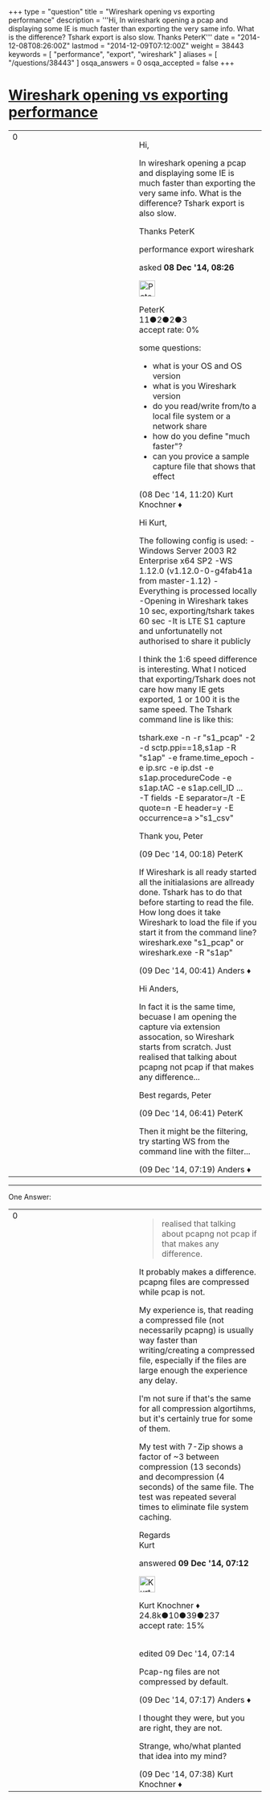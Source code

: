 +++
type = "question"
title = "Wireshark opening vs exporting performance"
description = '''Hi, In wireshark opening a pcap and displaying some IE is much faster than exporting the very same info.  What is the difference? Tshark export is also slow. Thanks PeterK'''
date = "2014-12-08T08:26:00Z"
lastmod = "2014-12-09T07:12:00Z"
weight = 38443
keywords = [ "performance", "export", "wireshark" ]
aliases = [ "/questions/38443" ]
osqa_answers = 0
osqa_accepted = false
+++

<div class="headNormal">

# [Wireshark opening vs exporting performance](/questions/38443/wireshark-opening-vs-exporting-performance)

</div>

<div id="main-body">

<div id="askform">

<table id="question-table" style="width:100%;"><colgroup><col style="width: 50%" /><col style="width: 50%" /></colgroup><tbody><tr class="odd"><td style="width: 30px; vertical-align: top"><div class="vote-buttons"><div id="post-38443-score" class="post-score" title="current number of votes">0</div><div id="favorite-count" class="favorite-count"></div></div></td><td><div id="item-right"><div class="question-body"><p>Hi,</p><p>In wireshark opening a pcap and displaying some IE is much faster than exporting the very same info. What is the difference? Tshark export is also slow.</p><p>Thanks PeterK</p></div><div id="question-tags" class="tags-container tags">performance export wireshark</div><div id="question-controls" class="post-controls"></div><div class="post-update-info-container"><div class="post-update-info post-update-info-user"><p>asked <strong>08 Dec '14, 08:26</strong></p><img src="https://secure.gravatar.com/avatar/d7a0b0243086b78ddd5ff6626e729976?s=32&amp;d=identicon&amp;r=g" class="gravatar" width="32" height="32" alt="PeterK&#39;s gravatar image" /><p>PeterK<br />
<span class="score" title="11 reputation points">11</span><span title="2 badges"><span class="badge1">●</span><span class="badgecount">2</span></span><span title="2 badges"><span class="silver">●</span><span class="badgecount">2</span></span><span title="3 badges"><span class="bronze">●</span><span class="badgecount">3</span></span><br />
<span class="accept_rate" title="Rate of the user&#39;s accepted answers">accept rate:</span> <span title="PeterK has no accepted answers">0%</span></p></div></div><div id="comments-container-38443" class="comments-container"><span id="38448"></span><div id="comment-38448" class="comment"><div id="post-38448-score" class="comment-score"></div><div class="comment-text"><p>some questions:</p><ul><li>what is your OS and OS version</li><li>what is you Wireshark version</li><li>do you read/write from/to a local file system or a network share</li><li>how do you define "much faster"?</li><li>can you provice a sample capture file that shows that effect</li></ul></div><div id="comment-38448-info" class="comment-info"><span class="comment-age">(08 Dec '14, 11:20)</span> Kurt Knochner ♦</div></div><span id="38462"></span><div id="comment-38462" class="comment"><div id="post-38462-score" class="comment-score"></div><div class="comment-text"><p>Hi Kurt,</p><p>The following config is used: -Windows Server 2003 R2 Enterprise x64 SP2 -WS 1.12.0 (v1.12.0-0-g4fab41a from master-1.12) -Everything is processed locally -Opening in Wireshark takes 10 sec, exporting/tshark takes 60 sec -It is LTE S1 capture and unfortunatelly not authorised to share it publicly</p><p>I think the 1:6 speed difference is interesting. What I noticed that exporting/Tshark does not care how many IE gets exported, 1 or 100 it is the same speed. The Tshark command line is like this:</p><p>tshark.exe -n -r "s1_pcap" -2 -d sctp.ppi==18,s1ap -R "s1ap" -e frame.time_epoch -e ip.src -e ip.dst -e s1ap.procedureCode -e s1ap.tAC -e s1ap.cell_ID ...<br />
-T fields -E separator=/t -E quote=n -E header=y -E occurrence=a &gt;"s1_csv"</p><p>Thank you, Peter</p></div><div id="comment-38462-info" class="comment-info"><span class="comment-age">(09 Dec '14, 00:18)</span> PeterK</div></div><span id="38464"></span><div id="comment-38464" class="comment"><div id="post-38464-score" class="comment-score"></div><div class="comment-text"><p>If Wireshark is all ready started all the initialasions are allready done. Tshark has to do that before starting to read the file. How long does it take Wireshark to load the file if you start it from the command line? wireshark.exe "s1_pcap" or wireshark.exe -R "s1ap"</p></div><div id="comment-38464-info" class="comment-info"><span class="comment-age">(09 Dec '14, 00:41)</span> Anders ♦</div></div><span id="38487"></span><div id="comment-38487" class="comment"><div id="post-38487-score" class="comment-score"></div><div class="comment-text"><p>Hi Anders,</p><p>In fact it is the same time, becuase I am opening the capture via extension assocation, so Wireshark starts from scratch. Just realised that talking about pcapng not pcap if that makes any difference...</p><p>Best regards, Peter</p></div><div id="comment-38487-info" class="comment-info"><span class="comment-age">(09 Dec '14, 06:41)</span> PeterK</div></div><span id="38492"></span><div id="comment-38492" class="comment"><div id="post-38492-score" class="comment-score"></div><div class="comment-text"><p>Then it might be the filtering, try starting WS from the command line with the filter...</p></div><div id="comment-38492-info" class="comment-info"><span class="comment-age">(09 Dec '14, 07:19)</span> Anders ♦</div></div></div><div id="comment-tools-38443" class="comment-tools"></div><div class="clear"></div><div id="comment-38443-form-container" class="comment-form-container"></div><div class="clear"></div></div></td></tr></tbody></table>

------------------------------------------------------------------------

<div class="tabBar">

<span id="sort-top"></span>

<div class="headQuestions">

One Answer:

</div>

</div>

<span id="38490"></span>

<div id="answer-container-38490" class="answer">

<table style="width:100%;"><colgroup><col style="width: 50%" /><col style="width: 50%" /></colgroup><tbody><tr class="odd"><td style="width: 30px; vertical-align: top"><div class="vote-buttons"><div id="post-38490-score" class="post-score" title="current number of votes">0</div></div></td><td><div class="item-right"><div class="answer-body"><blockquote><p>realised that talking about pcapng not pcap if that makes any difference.</p></blockquote><p>It probably makes a difference. pcapng files are compressed while pcap is not.</p><p>My experience is, that reading a compressed file (not necessarily pcapng) is usually way faster than writing/creating a compressed file, especially if the files are large enough the experience any delay.</p><p>I'm not sure if that's the same for all compression algortihms, but it's certainly true for some of them.</p><p>My test with 7-Zip shows a factor of ~3 between compression (13 seconds) and decompression (4 seconds) of the same file. The test was repeated several times to eliminate file system caching.</p><p>Regards<br />
Kurt</p></div><div class="answer-controls post-controls"></div><div class="post-update-info-container"><div class="post-update-info post-update-info-user"><p>answered <strong>09 Dec '14, 07:12</strong></p><img src="https://secure.gravatar.com/avatar/23b7bf5b13bc2c98b2e8aa9869ca5d75?s=32&amp;d=identicon&amp;r=g" class="gravatar" width="32" height="32" alt="Kurt%20Knochner&#39;s gravatar image" /><p>Kurt Knochner ♦<br />
<span class="score" title="24767 reputation points"><span>24.8k</span></span><span title="10 badges"><span class="badge1">●</span><span class="badgecount">10</span></span><span title="39 badges"><span class="silver">●</span><span class="badgecount">39</span></span><span title="237 badges"><span class="bronze">●</span><span class="badgecount">237</span></span><br />
<span class="accept_rate" title="Rate of the user&#39;s accepted answers">accept rate:</span> <span title="Kurt Knochner has 344 accepted answers">15%</span> </br></br></p></div><div class="post-update-info post-update-info-edited"><p>edited 09 Dec '14, 07:14</p></div></div><div id="comments-container-38490" class="comments-container"><span id="38491"></span><div id="comment-38491" class="comment"><div id="post-38491-score" class="comment-score"></div><div class="comment-text"><p>Pcap-ng files are not compressed by default.</p></div><div id="comment-38491-info" class="comment-info"><span class="comment-age">(09 Dec '14, 07:17)</span> Anders ♦</div></div><span id="38493"></span><div id="comment-38493" class="comment"><div id="post-38493-score" class="comment-score"></div><div class="comment-text"><p>I thought they were, but you are right, they are not.</p><p>Strange, who/what planted that idea into my mind?</p></div><div id="comment-38493-info" class="comment-info"><span class="comment-age">(09 Dec '14, 07:38)</span> Kurt Knochner ♦</div></div></div><div id="comment-tools-38490" class="comment-tools"></div><div class="clear"></div><div id="comment-38490-form-container" class="comment-form-container"></div><div class="clear"></div></div></td></tr></tbody></table>

</div>

<div class="paginator-container-left">

</div>

</div>

</div>

